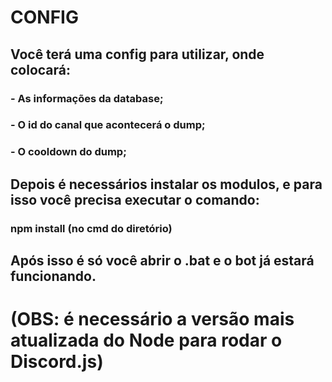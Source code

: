 # CONFIG

## Você terá uma config para utilizar, onde colocará:
### - As informações da database;
### - O id do canal que acontecerá o dump;
### - O cooldown do dump;

## Depois é necessários instalar os modulos, e para isso você precisa executar o comando:
### npm install (no cmd do diretório)

## Após isso é só você abrir o .bat e o bot já estará funcionando.
# (OBS: é necessário a versão mais atualizada do Node para rodar o Discord.js)